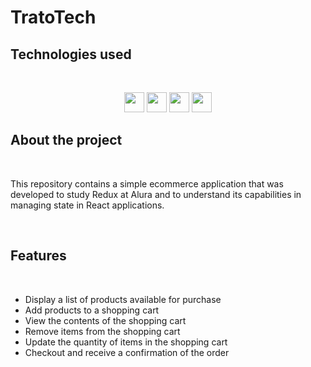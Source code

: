 # TratoTech

## Technologies used
<br />
<p align="center">
<img src="https://cdn.jsdelivr.net/gh/devicons/devicon/icons/react/react-original.svg" width="32px"/>
<img src="https://cdn.jsdelivr.net/gh/devicons/devicon/icons/redux/redux-original.svg" width="32px"/>
<img src="https://cdn.jsdelivr.net/gh/devicons/devicon/icons/typescript/typescript-original.svg" width="32px"/>
<img src="https://cdn.jsdelivr.net/gh/devicons/devicon/icons/tailwindcss/tailwindcss-plain.svg" width="32px"/>
</p>

## About the project

<br />

This repository contains a simple ecommerce application that was developed to study Redux at Alura and to understand its capabilities in managing state in React applications.

<br />

## Features

<br />

- Display a list of products available for purchase
- Add products to a shopping cart
- View the contents of the shopping cart
- Remove items from the shopping cart
- Update the quantity of items in the shopping cart
- Checkout and receive a confirmation of the order
